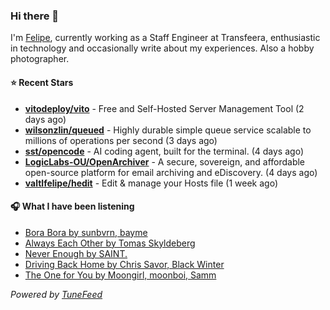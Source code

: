 ### Hi there 👋

I'm [Felipe](https://felipevm.com), currently working as a Staff Engineer at Transfeera, enthusiastic in technology and occasionally write about my experiences. Also a hobby photographer.

#### ⭐ Recent Stars
- **[vitodeploy/vito](https://github.com/vitodeploy/vito)** - Free and Self-Hosted  Server Management Tool (2 days ago)
- **[wilsonzlin/queued](https://github.com/wilsonzlin/queued)** - Highly durable simple queue service scalable to millions of operations per second (3 days ago)
- **[sst/opencode](https://github.com/sst/opencode)** - AI coding agent, built for the terminal. (4 days ago)
- **[LogicLabs-OU/OpenArchiver](https://github.com/LogicLabs-OU/OpenArchiver)** - A secure, sovereign, and affordable open-source platform for email archiving and eDiscovery. (4 days ago)
- **[valtlfelipe/hedit](https://github.com/valtlfelipe/hedit)** - Edit &amp; manage your Hosts file (1 week ago)

#### 🎧 What I have been listening
- [Bora Bora by sunbvrn, bayme](https://open.spotify.com/track/1TV9a6uxdPA1GVsLg3rL68)
- [Always Each Other by Tomas Skyldeberg](https://open.spotify.com/track/2MH5XzCQvoetYZQ6fhhP4g)
- [Never Enough by SAINT.](https://open.spotify.com/track/1OInvIEVgaw21cqxbzwktq)
- [Driving Back Home by Chris Savor, Black Winter](https://open.spotify.com/track/3pUskOHgaEdQhz4hPvGXEx)
- [The One for You by Moongirl, moonboi, Samm](https://open.spotify.com/track/4q144CJd84LOxT425juJ1U)

_Powered by [TuneFeed](https://tunefeed.app?ref=github.com)_

